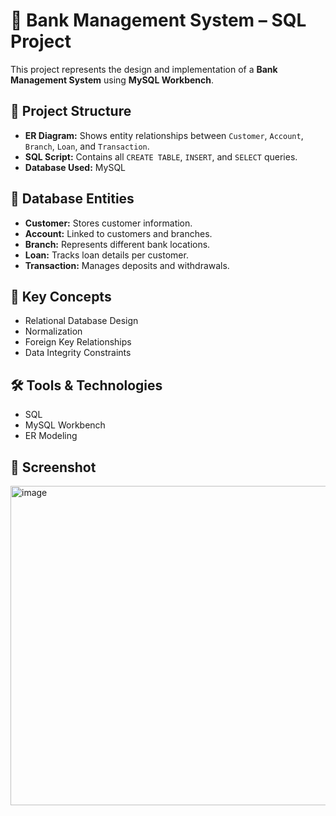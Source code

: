 # 🏦 Bank Management System – SQL Project

This project represents the design and implementation of a **Bank Management System** using **MySQL Workbench**.

## 📁 Project Structure
- **ER Diagram:** Shows entity relationships between `Customer`, `Account`, `Branch`, `Loan`, and `Transaction`.
- **SQL Script:** Contains all `CREATE TABLE`, `INSERT`, and `SELECT` queries.
- **Database Used:** MySQL

## 🧱 Database Entities
- **Customer:** Stores customer information.
- **Account:** Linked to customers and branches.
- **Branch:** Represents different bank locations.
- **Loan:** Tracks loan details per customer.
- **Transaction:** Manages deposits and withdrawals.

## 🧠 Key Concepts
- Relational Database Design  
- Normalization  
- Foreign Key Relationships  
- Data Integrity Constraints  

## 🛠️ Tools & Technologies
- SQL  
- MySQL Workbench  
- ER Modeling

## 📸 Screenshot
<img width="808" height="511" alt="image" src="https://github.com/user-attachments/assets/93548f9b-fc13-4507-a274-aabb1e284436" />

